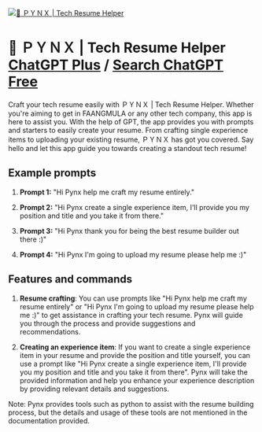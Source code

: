 
[![🌙 ＰＹＮＸ | Tech Resume Helper](https://files.oaiusercontent.com/file-0VGaFfr2k3ac6HqqFLgGJlqJ?se=2123-10-16T19%3A33%3A42Z&sp=r&sv=2021-08-06&sr=b&rscc=max-age%3D31536000%2C%20immutable&rscd=attachment%3B%20filename%3Dplyxlogo.jpeg&sig=H2hO5Jy0EFdUSo4Dt6h9MlcoH3kckXrfD13gIAnYbw4%3D)](https://chat.openai.com/g/g-tXYOroPdY-pynx-tech-resume-helper)

# 🌙 ＰＹＮＸ | Tech Resume Helper [ChatGPT Plus](https://chat.openai.com/g/g-tXYOroPdY-pynx-tech-resume-helper) / [Search ChatGPT Free](https://gptcall.net/index.html#/?search=%F0%9F%8C%99%20%EF%BC%B0%EF%BC%B9%EF%BC%AE%EF%BC%B8%20%7C%20Tech%20Resume%20Helper)

Craft your tech resume easily with ＰＹＮＸ | Tech Resume Helper. Whether you're aiming to get in FAANGMULA or any other tech company, this app is here to assist you. With the help of GPT, the app provides you with prompts and starters to easily create your resume. From crafting single experience items to uploading your existing resume, ＰＹＮＸ has got you covered. Say hello and let this app guide you towards creating a standout tech resume!

## Example prompts

1. **Prompt 1:** "Hi Pynx help me craft my resume entirely."

2. **Prompt 2:** "Hi Pynx create a single experience item, I'll provide you my position and title and you take it from there."

3. **Prompt 3:** "Hi Pynx thank you for being the best resume builder out there :)"

4. **Prompt 4:** "Hi Pynx I'm going to upload my resume please help me :)"

## Features and commands

1. **Resume crafting**: You can use prompts like "Hi Pynx help me craft my resume entirely" or "Hi Pynx I'm going to upload my resume please help me :)" to get assistance in crafting your tech resume. Pynx will guide you through the process and provide suggestions and recommendations.

2. **Creating an experience item**: If you want to create a single experience item in your resume and provide the position and title yourself, you can use a prompt like "Hi Pynx create a single experience item, I'll provide you my position and title and you take it from there". Pynx will take the provided information and help you enhance your experience description by providing relevant details and suggestions.

Note: Pynx provides tools such as python to assist with the resume building process, but the details and usage of these tools are not mentioned in the documentation provided.


